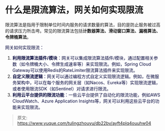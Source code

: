 # 什么是限流算法，网关如何实现限流

限流算法是指用于限制单位时间内服务的请求数量的算法，目的是防止服务被过高的请求压力所击垮。常见的限流算法包括**计数器算法、滑动窗口算法、漏桶算法、令牌桶算法**。

<font style="color:rgb(5, 7, 59);background-color:rgb(253, 253, 254);">网关如何实现限流：</font>

1. **<font style="color:rgb(5, 7, 59);background-color:rgb(253, 253, 254);">利用限流算法插件/模块</font>**<font style="color:rgb(5, 7, 59);background-color:rgb(253, 253, 254);">：网关可以集成限流算法插件/模块，通过配置相关参数（如令牌桶大小、令牌生成速率等）来实现限流。例如，Spring Cloud Gateway可以使用Redis的RateLimiter限流算法插件来实现限流。</font>
2. **<font style="color:rgb(5, 7, 59);background-color:rgb(253, 253, 254);">自定义限流逻辑</font>**<font style="color:rgb(5, 7, 59);background-color:rgb(253, 253, 254);">：网关可以通过编程方式自定义实现限流逻辑。例如，在微服务架构中，可以在每个服务的网关层（如Nacos、Eureka等）实现限流逻辑，或者使用限流SDK（如Sentinel）对请求进行限流。</font>
3. **<font style="color:rgb(5, 7, 59);background-color:rgb(253, 253, 254);">利用云平台提供的限流功能</font>**<font style="color:rgb(5, 7, 59);background-color:rgb(253, 253, 254);">：一些云平台提供了自动化的限流功能，例如AWS CloudWatch、Azure Application Insights等，网关可以利用这些云平台的功能来实现限流。</font>



> 原文: <https://www.yuque.com/tulingzhouyu/db22bv/ayft4plq4ouuhw04>